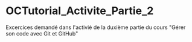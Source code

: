 # OCTutorial_Activite_Partie_2
Excercices demandé dans l'activié de la duxième partie du cours "Gérer son code avec Git et GitHub"
